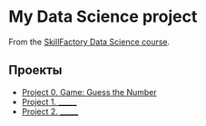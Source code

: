 # My Data Science project

From the [SkillFactory Data Science course](https://skillfactory.ru/data-science).

## Проекты

* [Project 0. Game: Guess the Number](https://github.com/Niko-NN/sf_data_science/tree/main/project_0)
* [Project 1. _____](_____)
* [Project 2. _____](_____)
